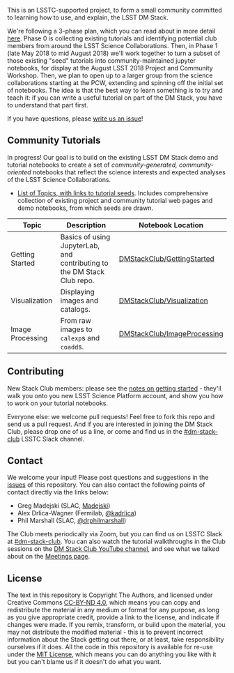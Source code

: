 This is an LSSTC-supported project, to form a small community committed to learning how to use, and explain, the LSST DM Stack. 

We're following a 3-phase plan, which you can read about in more detail [here](https://docs.google.com/document/d/103kzjOklSUWo5MJP9B-EsnAdO7V6bstTC_mzBvd0NIk/edit#). Phase 0 is collecting existing tutorials and identifying potential club members from around the LSST Science Collaborations. Then, in Phase 1 (late May 2018 to mid August 2018) we'll work together to turn a subset of those existing "seed" tutorials into community-maintained jupyter notebooks, for display at the August LSST 2018 Project and Community Workshop. Then, we plan to open up to a larger group from the science collaborations starting at the PCW, extending and spinning off the initial set of notebooks. The idea is that the best way to learn something is to try and teach it: if you can write a useful tutorial on part of the DM Stack, you have to understand that part first.

If you have questions, please [write us an issue](https://github.com/LSSTScienceCollaborations/DMStackClub/issues/new)! 

## Community Tutorials

In progress! Our goal is to build on the existing LSST DM Stack demo and tutorial notebooks to create a set of 
_community-generated, community-oriented_ notebooks that reflect the science interests and expected analyses of 
the LSST Science Collaborations. 
* [List of Topics, with links to tutorial seeds](https://docs.google.com/document/d/1PSA1uWwTfs9CweatpxF8CEPGBYRY5ZaXB39JzXYE7_U/edit#). Includes comprehensive collection of existing project and community tutorial web pages and demo notebooks, from which seeds are drawn. 

| Topic   | Description  | Notebook Location  |
|---|---|---|
| Getting Started  | Basics of using JupyterLab, and contributing to the DM Stack Club repo.  | [DMStackClub/GettingStarted](GettingStarted)  |
| Visualization    | Displaying images and catalogs. | [DMStackClub/Visualization](Visualization)  |
| Image Processing  | From raw images to `calexp`s and `coadd`s.  | [DMStackClub/ImageProcessing](ImageProcessing)  |

## Contributing
New Stack Club members: please see the [notes on getting started](GettingStarted/GettingStarted.md) - they'll walk you onto you new LSST Science Platform account, and show you how to work on your tutorial notebooks.

Everyone else: we welcome pull requests! Feel free to fork this repo and send us a pull request. And if you are interested in joining the DM Stack Club, please drop one of us a line, or come and find us in the [#dm-stack-club](https://lsstc.slack.com/messages/C9YRAS4HM) LSSTC Slack channel.

## Contact
We welcome your input! Please post questions and suggestions in the
[issues](https://github.com/LSSTScienceCollaborations/DMStackClub/issues) of this repository. You can also contact the following points of contact directly via the links below:

* Greg Madejski (SLAC, [Madejski](https://github.com/LSSTScienceCollaborations/DMStackClub/issues/new?body=@kMadejski))
* Alex Drlica-Wagner (Fermilab, [@kadrlica](https://github.com/LSSTScienceCollaborations/DMStackClub/issues/new?body=@kadrlica))
* Phil Marshall (SLAC, [@drphilmarshall](https://github.com/LSSTScienceCollaborations/DMStackClub/issues/new?body=@drphilmarshall))

The Club meets periodically via Zoom, but you can find us on LSSTC Slack at [#dm-stack-club](https://lsstc.slack.com/messages/C9YRAS4HM). You can also watch the tutorial walkthroughs in the Club sessions on the [DM Stack Club YouTube channel](https://www.youtube.com/playlist?list=PLSZI_WphK4J7EZyAbNTfiDsN2j0UjclRx), and see what we talked about on the [Meetings page](Meetings.md).

## License

The text in this repository is Copyright The Authors, and licensed under Creative Commons [CC-BY-ND 4.0](https://creativecommons.org/licenses/by-nd/4.0/), which means 
you can copy and redistribute the material in any medium or format
for any purpose, as long as you give appropriate credit, provide a link to the license, and indicate if changes were made. 
If you remix, transform, or build upon the material, you may not distribute the modified material - this is to prevent incorrect 
information about the Stack getting out there, or at least, take responsibility ourselves if it does.
All the code in this repository is available for re-use under the [MIT License](https://github.com/LSSTScienceCollaborations/DMStackClub/blob/master/LICENSE), which means you can do anything you like with it 
but you can't blame us if it doesn't do what you want. 
